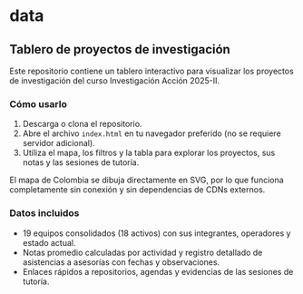 # data

## Tablero de proyectos de investigación

Este repositorio contiene un tablero interactivo para visualizar los proyectos de investigación del curso Investigación Acción 2025-II.

### Cómo usarlo

1. Descarga o clona el repositorio.
2. Abre el archivo `index.html` en tu navegador preferido (no se requiere servidor adicional).
3. Utiliza el mapa, los filtros y la tabla para explorar los proyectos, sus notas y las sesiones de tutoría.

El mapa de Colombia se dibuja directamente en SVG, por lo que funciona completamente sin conexión y sin dependencias de CDNs externos.

### Datos incluidos

- 19 equipos consolidados (18 activos) con sus integrantes, operadores y estado actual.
- Notas promedio calculadas por actividad y registro detallado de asistencias a asesorías con fechas y observaciones.
- Enlaces rápidos a repositorios, agendas y evidencias de las sesiones de tutoría.
